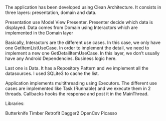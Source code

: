 The application has been developed using Clean Architecture. It consists in three layers: presentation, domain and data.

Presentation use Model View Presenter. Presenter decide which data is displayed. Data comes from Domain using Interactors which are implemented in the Domain layer

Basically, Interactors are the different use cases. In this case, we only have one GetItemListUseCase. In order to implement the detail, we need to implement a new one GetDetailItemUseCase. In this layer, we don’t usually have any Android Dependencies. Business logic here.

Last one is Data. It has a Repository Pattern and we implement all the datasources. I used SQLite3 to cache the list.

Application implements multithreading using Executors. The different use cases are implemented like Task (Runnable) and we execute them in 2 threads. Callbacks hooks the response and post it in the MainThread.

Libraries:

Butterknife
Timber
Retrofit
Dagger2
OpenCsv
Picasso